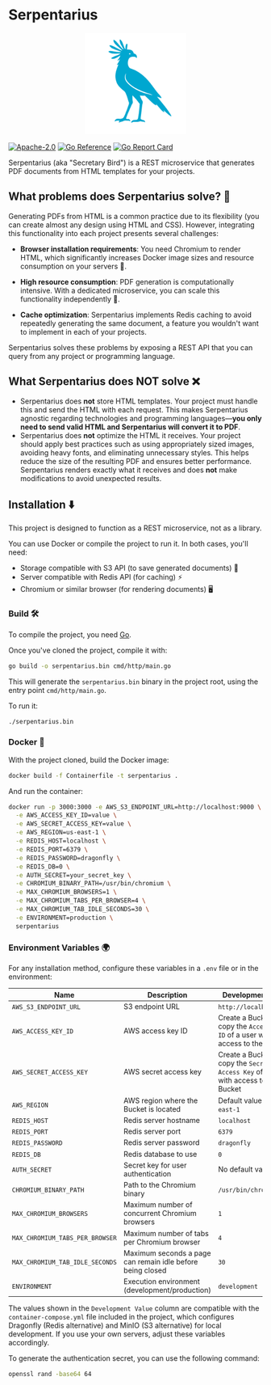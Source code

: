 # Serpentarius

<div align="center">
  <img src="docs/assets/logo.png" alt="Serpentarius Logo" width="200px" height="200px" />
</div>

[![Apache-2.0](https://img.shields.io/badge/License-Apache_2.0-blue.svg)](https://opensource.org/licenses/Apache-2.0)
[![Go Reference](https://pkg.go.dev/badge/github.com/PChaparro/serpentarius.svg)](https://pkg.go.dev/github.com/PChaparro/serpentarius)
[![Go Report Card](https://goreportcard.com/badge/github.com/PChaparro/serpentarius)](https://goreportcard.com/report/github.com/PChaparro/serpentarius)

Serpentarius (aka "Secretary Bird") is a REST microservice that generates PDF documents from HTML templates for your projects.

## What problems does Serpentarius solve? 🤔

Generating PDFs from HTML is a common practice due to its flexibility (you can create almost any design using HTML and CSS). However, integrating this functionality into each project presents several challenges:

- **Browser installation requirements**: You need Chromium to render HTML, which significantly increases Docker image sizes and resource consumption on your servers 💸.

- **High resource consumption**: PDF generation is computationally intensive. With a dedicated microservice, you can scale this functionality independently 🚀.

- **Cache optimization**: Serpentarius implements Redis caching to avoid repeatedly generating the same document, a feature you wouldn't want to implement in each of your projects.

Serpentarius solves these problems by exposing a REST API that you can query from any project or programming language.

## What Serpentarius does **NOT** solve ❌

- Serpentarius does **not** store HTML templates. Your project must handle this and send the HTML with each request. This makes Serpentarius agnostic regarding technologies and programming languages—**you only need to send valid HTML and Serpentarius will convert it to PDF**.
- Serpentarius does **not** optimize the HTML it receives. Your project should apply best practices such as using appropriately sized images, avoiding heavy fonts, and eliminating unnecessary styles. This helps reduce the size of the resulting PDF and ensures better performance. Serpentarius renders exactly what it receives and does **not** make modifications to avoid unexpected results.

## Installation ⬇️

This project is designed to function as a REST microservice, not as a library.

You can use Docker or compile the project to run it. In both cases, you'll need:

- Storage compatible with S3 API (to save generated documents) 📂
- Server compatible with Redis API (for caching) ⚡
- Chromium or similar browser (for rendering documents) 🖥️

### Build 🛠️

To compile the project, you need [Go](https://golang.org/dl/).

Once you've cloned the project, compile it with:

```bash
go build -o serpentarius.bin cmd/http/main.go
```

This will generate the `serpentarius.bin` binary in the project root, using the entry point `cmd/http/main.go`.

To run it:

```bash
./serpentarius.bin
```

### Docker 🐳

With the project cloned, build the Docker image:

```bash
docker build -f Containerfile -t serpentarius .
```

And run the container:

```bash
docker run -p 3000:3000 -e AWS_S3_ENDPOINT_URL=http://localhost:9000 \
  -e AWS_ACCESS_KEY_ID=value \
  -e AWS_SECRET_ACCESS_KEY=value \
  -e AWS_REGION=us-east-1 \
  -e REDIS_HOST=localhost \
  -e REDIS_PORT=6379 \
  -e REDIS_PASSWORD=dragonfly \
  -e REDIS_DB=0 \
  -e AUTH_SECRET=your_secret_key \
  -e CHROMIUM_BINARY_PATH=/usr/bin/chromium \
  -e MAX_CHROMIUM_BROWSERS=1 \
  -e MAX_CHROMIUM_TABS_PER_BROWSER=4 \
  -e MAX_CHROMIUM_TAB_IDLE_SECONDS=30 \
  -e ENVIRONMENT=production \
  serpentarius
```

### Environment Variables 🌍

For any installation method, configure these variables in a `.env` file or in the environment:

| Name                            | Description                                                | Development Value                                                                    |
| ------------------------------- | ---------------------------------------------------------- | ------------------------------------------------------------------------------------ |
| `AWS_S3_ENDPOINT_URL`           | S3 endpoint URL                                            | `http://localhost:9000`                                                              |
| `AWS_ACCESS_KEY_ID`             | AWS access key ID                                          | Create a Bucket and copy the `Access Key ID` of a user with access to the Bucket     |
| `AWS_SECRET_ACCESS_KEY`         | AWS secret access key                                      | Create a Bucket and copy the `Secret Access Key` of a user with access to the Bucket |
| `AWS_REGION`                    | AWS region where the Bucket is located                     | Default value is `us-east-1`                                                         |
| `REDIS_HOST`                    | Redis server hostname                                      | `localhost`                                                                          |
| `REDIS_PORT`                    | Redis server port                                          | `6379`                                                                               |
| `REDIS_PASSWORD`                | Redis server password                                      | `dragonfly`                                                                          |
| `REDIS_DB`                      | Redis database to use                                      | `0`                                                                                  |
| `AUTH_SECRET`                   | Secret key for user authentication                         | No default value                                                                     |
| `CHROMIUM_BINARY_PATH`          | Path to the Chromium binary                                | `/usr/bin/chromium`                                                                  |
| `MAX_CHROMIUM_BROWSERS`         | Maximum number of concurrent Chromium browsers             | `1`                                                                                  |
| `MAX_CHROMIUM_TABS_PER_BROWSER` | Maximum number of tabs per Chromium browser                | `4`                                                                                  |
| `MAX_CHROMIUM_TAB_IDLE_SECONDS` | Maximum seconds a page can remain idle before being closed | `30`                                                                                 |
| `ENVIRONMENT`                   | Execution environment (development/production)             | `development`                                                                        |

The values shown in the `Development Value` column are compatible with the `container-compose.yml` file included in the project, which configures Dragonfly (Redis alternative) and MinIO (S3 alternative) for local development. If you use your own servers, adjust these variables accordingly.

To generate the authentication secret, you can use the following command:

```bash
openssl rand -base64 64
```
